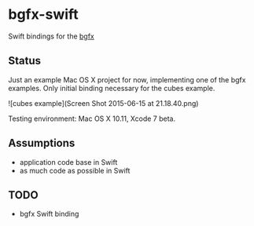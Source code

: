 # bgfx-swift

Swift bindings for the [bgfx](https://github.com/bkaradzic/bgfx)

## Status

Just an example Mac OS X project for now, implementing one of the bgfx examples. Only initial binding necessary for the cubes example.

![cubes example](Screen Shot 2015-06-15 at 21.18.40.png)

Testing environment: Mac OS X 10.11, Xcode 7 beta.

## Assumptions

* application code base in Swift
* as much code as possible in Swift

## TODO

* bgfx Swift binding
